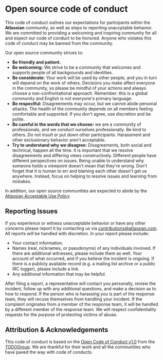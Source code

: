 # Open source code of conduct

This code of conduct outines our expectations for partcipants within the **Atlassian** community, as well as steps to reporting unaccptable behavior. We are committed to providing a welcoming and inspiring community for all and expect our code of conduct to be honored. Anyone who violates this code of conduct may be banned from the community.

Our open source community strives to:

* **Be friendly and patient.**
* **Be welcoming:** We strive to be a community that welcomes and supports people of all backgrounds and identities.
* **Be considerate:** Your work will be used by other people, and you in turn will depend on the work of others. Decisions you make affect everyone in the community, so please be mindful of your actions and always choose a non-confrontational approach. Remember: this is a global community and English is not everyone's primary language.
* **Be respectful:** Disagreements may occur, but we cannot abide personal attacks. The health of the community depends on all members feeling comfortable and supported. If you don't agree, use discretion and be polite.
* **Be careful in the words that we choose:** we are a community of professionals, and we conduct ourselves professionally. Be kind to others. Do not insult or put down other participants. Harassment and other exclusionary behavior aren't acceptable.
* **Try to understand why we disagree:** Disagreements, both social and technical, happen all the time. It is important that we resolve disagreements and differing views constructively. Different people have different perspectives on issues. Being unable to understand why someone holds a viewpoint doesn't mean that they're wrong. Don't forget that it is human to err and blaming each other doesn't get us anywhere. Instead, focus on helping to resolve issues and learning from mistakes. 

In addition, our open source communities are expected to abide by the [Atlassian Acceptable Use Policy](https://www.atlassian.com/legal/acceptable-use-policy).

## Reporting Issues
If you experience or witness unacceptable behavior or have any other concerns please report it by contacting us via [contributions@atlassian.com](mailto:contributions@atlassian.com). All reports will be handled with discretion. In your report please include:

* Your contact information.
* Names (real, nicknames, or pseudonyms) of any individuals involved. If there are additional witnesses, please include them as well. Your account of what occurred, and if you believe the incident is ongoing. If there is a publicly available record (e.g. a mailing list archive or a public IRC logger), please include a link.
* Any additional information that may be helpful.

After filing a report, a representative will contact you personally, review the incident, follow up with any additional questions, and make a decision as to how to respond. If the person who is harassing you is part of the response team, they will recuse themselves from handling your incident. If the complaint originates from a member of the response team, it will be handled by a different member of the response team. We will respect confidentiality requests for the purpose of protecting victims of abuse.

## Attribution & Acknowledgements
This code of conduct is based on the [Open Code of Conduct v1.0](https://github.com/todogroup/opencodeofconduct) from the [TODOGroup](http://todogroup.org/). We are thankful for their work and all the communities who have paved the way with code of conducts.
